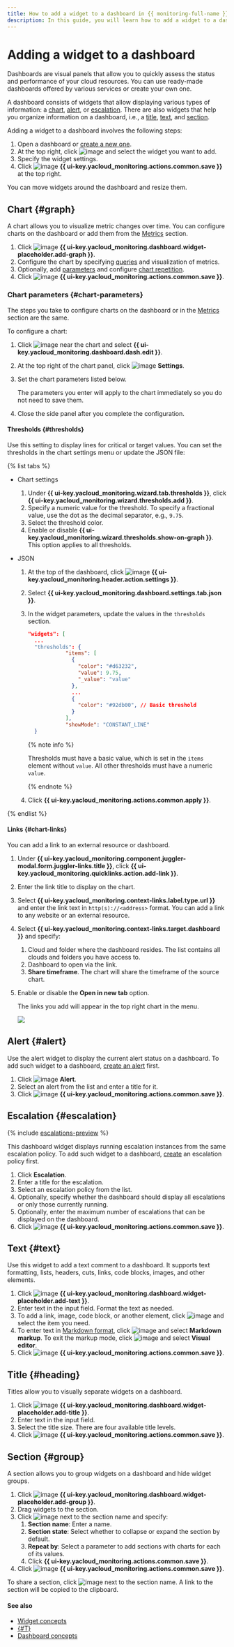 ```yaml
---
title: How to add a widget to a dashboard in {{ monitoring-full-name }}
description: In this guide, you will learn how to add a widget to a dashboard in {{ monitoring-name }}.
---
```


# Adding a widget to a dashboard

Dashboards are visual panels that allow you to quickly assess the status and performance of your cloud resources. You can use ready-made dashboards offered by various services or create your own one.

A dashboard consists of widgets that allow displaying various types of information: a [chart](#graph), [alert](#alert), or [escalation](#escalation). There are also widgets that help you organize information on a dashboard, i.e., a [title](#heading), [text](#text), and [section](#group).

Adding a widget to a dashboard involves the following steps:

1. Open a dashboard or [create a new one](create.md).
1. At the top right, click ![image](../../../_assets/console-icons/plus.svg) and select the widget you want to add.
1. Specify the widget settings.
1. Click ![image](../../../_assets/console-icons/floppy-disk.svg) **{{ ui-key.yacloud_monitoring.actions.common.save }}** at the top right.

You can move widgets around the dashboard and resize them.

## Chart {#graph}

A chart allows you to visualize metric changes over time. You can configure charts on the dashboard or add them from the [Metrics](../metric/metric-explorer.md#add-to-dashboard) section.

1. Click ![image](../../../_assets/console-icons/chart-column.svg) **{{ ui-key.yacloud_monitoring.dashboard.widget-placeholder.add-graph }}**.
1. Configure the chart by specifying [queries](../../concepts/querying.md) and visualization of metrics.
1. Optionally, add [parameters](add-parameters.md) and configure [chart repetition](add-parameters.md#repeated-graphs).
1. Click ![image](../../../_assets/console-icons/floppy-disk.svg) **{{ ui-key.yacloud_monitoring.actions.common.save }}**.

### Chart parameters {#chart-parameters}

The steps you take to configure charts on the dashboard or in the [Metrics](../metric/metric-explorer.md#add-graph) section are the same.

To configure a chart:

1. Click ![image](../../../_assets/console-icons/ellipsis.svg) near the chart and select **{{ ui-key.yacloud_monitoring.dashboard.dash.edit }}**.
1. At the top right of the chart panel, click ![image](../../../_assets/console-icons/gear.svg) **Settings**.
1. Set the chart parameters listed below.

   The parameters you enter will apply to the chart immediately so you do not need to save them.
1. Close the side panel after you complete the configuration.

#### Thresholds {#thresholds}

Use this setting to display lines for critical or target values. You can set the thresholds in the chart settings menu or update the JSON file:

{% list tabs %}

- Chart settings

  1. Under **{{ ui-key.yacloud_monitoring.wizard.tab.thresholds }}**, click **{{ ui-key.yacloud_monitoring.wizard.thresholds.add }}**.
  1. Specify a numeric value for the threshold. To specify a fractional value, use the dot as the decimal separator, e.g., `9.75`.
  1. Select the threshold color.
  1. Enable or disable **{{ ui-key.yacloud_monitoring.wizard.thresholds.show-on-graph }}**. This option applies to all thresholds.

- JSON

  1. At the top of the dashboard, click ![image](../../../_assets/console-icons/gear.svg) **{{ ui-key.yacloud_monitoring.header.action.settings }}**.
  1. Select **{{ ui-key.yacloud_monitoring.dashboard.settings.tab.json }}**.
  1. In the widget parameters, update the values in the `thresholds` section.

      ```json
      "widgets": [
        ...
        "thresholds": {
                  "items": [
                    {
                      "color": "#d63232",
                      "value": 9.75,
                      "_value": "value"
                    },
                    ...
                    {
                      "color": "#92db00", // Basic threshold
                    }
                  ],
                  "showMode": "CONSTANT_LINE" 
        }
      ```

      {% note info %}

      Thresholds must have a basic value, which is set in the `items` element without `value`. All other thresholds must have a numeric `value`.

      {% endnote %}

  1. Click **{{ ui-key.yacloud_monitoring.actions.common.apply }}**.

{% endlist %}

#### Links {#chart-links}

You can add a link to an external resource or dashboard.

1. Under **{{ ui-key.yacloud_monitoring.component.juggler-modal.form.juggler-links.title }}**, click **{{ ui-key.yacloud_monitoring.quicklinks.action.add-link }}**.
1. Enter the link title to display on the chart.
1. Select **{{ ui-key.yacloud_monitoring.context-links.label.type.url }}** and enter the link text in `http(s)://<address>` format. You can add a link to any website or an external resource.
1. Select **{{ ui-key.yacloud_monitoring.context-links.target.dashboard }}** and specify:
   1. Cloud and folder where the dashboard resides. The list contains all clouds and folders you have access to.
   1. Dashboard to open via the link.
   1. **Share timeframe**. The chart will share the timeframe of the source chart.
1. Enable or disable the **Open in new tab** option.

    The links you add will appear in the top right chart in the menu.

   ![](../../../_assets/monitoring/operations/dashboard/widget-graph-links.png)

## Alert {#alert}

Use the alert widget to display the current alert status on a dashboard. To add such widget to a dashboard, [create an alert](../alert/create-alert.md) first.

1. Click ![image](../../../_assets/console-icons/megaphone.svg) **Alert**.
1. Select an alert from the list and enter a title for it.
1. Click ![image](../../../_assets/console-icons/floppy-disk.svg) **{{ ui-key.yacloud_monitoring.actions.common.save }}**.

## Escalation {#escalation}

{% include [escalations-preview](../../../_includes/monitoring/escalations-preview.md) %}

This dashboard widget displays running escalation instances from the same escalation policy. To add such widget to a dashboard, [create](../alert/create-escalation.md) an escalation policy first.

1. Click **Escalation**.
1. Enter a title for the escalation.
1. Select an escalation policy from the list.
1. Optionally, specify whether the dashboard should display all escalations or only those currently running.
1. Optionally, enter the maximum number of escalations that can be displayed on the dashboard.
1. Click ![image](../../../_assets/console-icons/floppy-disk.svg) **{{ ui-key.yacloud_monitoring.actions.common.save }}**.

## Text {#text}

Use this widget to add a text comment to a dashboard. It supports text formatting, lists, headers, cuts, links, code blocks, images, and other elements.

1. Click ![image](../../../_assets/console-icons/square-letter-t.svg) **{{ ui-key.yacloud_monitoring.dashboard.widget-placeholder.add-text }}**.
1. Enter text in the input field. Format the text as needed.
1. To add a link, image, code block, or another element, click ![image](../../../_assets/console-icons/ellipsis.svg) and select the item you need.
1. To enter text in [Markdown format](https://diplodoc.com/docs/en/syntax/), click ![image](../../../_assets/console-icons/gear.svg) and select **Markdown markup**.
   To exit the markup mode, click ![image](../../../_assets/console-icons/gear.svg) and select **Visual editor**.
1. Click ![image](../../../_assets/console-icons/floppy-disk.svg) **{{ ui-key.yacloud_monitoring.actions.common.save }}**.

## Title {#heading}

Titles allow you to visually separate widgets on a dashboard.

1. Click ![image](../../../_assets/console-icons/font.svg) **{{ ui-key.yacloud_monitoring.dashboard.widget-placeholder.add-title }}**.
1. Enter text in the input field.
1. Select the title size. There are four available title levels.
1. Click ![image](../../../_assets/console-icons/floppy-disk.svg) **{{ ui-key.yacloud_monitoring.actions.common.save }}**.

## Section {#group}

A section allows you to group widgets on a dashboard and hide widget groups.

1. Click ![image](../../../_assets/console-icons/square-bars.svg) **{{ ui-key.yacloud_monitoring.dashboard.widget-placeholder.add-group }}**.
1. Drag widgets to the section.
1. Click ![image](../../../_assets/console-icons/gear.svg) next to the section name and specify:
   1. **Section name**: Enter a name.
   1. **Section state**: Select whether to collapse or expand the section by default.
   1. **Repeat by**: Select a parameter to add sections with charts for each of its values.
   1. Click **{{ ui-key.yacloud_monitoring.actions.common.save }}**.
1. Click ![image](../../../_assets/console-icons/floppy-disk.svg) **{{ ui-key.yacloud_monitoring.actions.common.save }}**.

To share a section, click ![image](../../../_assets/console-icons/link.svg) next to the section name. A link to the section will be copied to the clipboard.

#### See also

  * [Widget concepts](../../concepts/visualization/widget.md)
  * [{#T}](widget-management.md)
  * [Dashboard concepts](../../concepts/visualization/dashboard.md)
